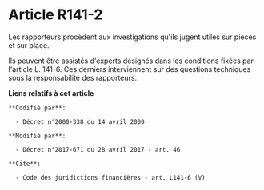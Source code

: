 # Article R141-2

Les rapporteurs procèdent aux investigations qu'ils jugent utiles sur pièces et sur place. 

Ils peuvent être assistés d'experts désignés dans les conditions fixées par l'article L. 141-6. Ces derniers interviennent
sur des questions techniques sous la responsabilité des rapporteurs.

**Liens relatifs à cet article**

	**Codifié par**:

	  - Décret n°2000-338 du 14 avril 2000

	**Modifié par**:

	  - Décret n°2017-671 du 28 avril 2017 - art. 46

	**Cite**:

	  - Code des juridictions financières - art. L141-6 (V)
